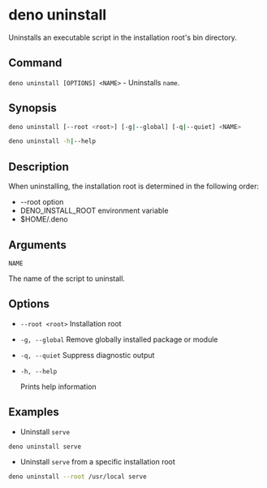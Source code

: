 # deno uninstall

Uninstalls an executable script in the installation root's bin directory.

## Command

`deno uninstall [OPTIONS] <NAME>` - Uninstalls `name`.

## Synopsis

```bash
deno uninstall [--root <root>] [-g|--global] [-q|--quiet] <NAME>

deno uninstall -h|--help
```

## Description

When uninstalling, the installation root is determined in the following order:

- --root option
- DENO_INSTALL_ROOT environment variable
- $HOME/.deno

## Arguments

`NAME`

The name of the script to uninstall.

## Options

- `--root <root>` Installation root

- `-g, --global` Remove globally installed package or module

- `-q, --quiet` Suppress diagnostic output

- `-h, --help`

  Prints help information

## Examples

- Uninstall `serve`

```bash
deno uninstall serve
```

- Uninstall `serve` from a specific installation root

```bash
deno uninstall --root /usr/local serve
```
